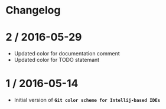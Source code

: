 # Changelog

2 / 2016-05-29
==================

  * Updated color for documentation comment 
  * Updated color for TODO statemant

1 / 2016-05-14
==================

  * Initial version of **`Git color scheme for Intellij-based IDEs`**